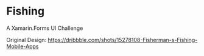 # Fishing
A Xamarin.Forms UI Challenge

Original Design: https://dribbble.com/shots/15278108-Fisherman-s-Fishing-Mobile-Apps

